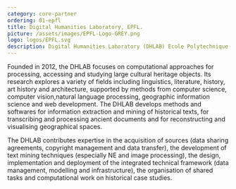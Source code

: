 ```yaml
---
category: core-partner
ordering: 01-epfl
title: Digital Humanities Laboratory, EPFL.
picture: /assets/images/EPFL-Logo-GREY.png
logo: logos/EPFL.svg
description: Digital Humanities Laboratory (DHLAB) Ecole Polytechnique Federale de Lausanne, Switzerland
---
```


Founded in 2012, the DHLAB focuses on computational approaches for processing, accessing and studying large cultural heritage objects. Its research explores a variety of fields including linguistics, literature, history, art history and architecture, supported by methods from computer science, computer vision,natural language processing, geographic information science and web development. The DHLAB develops methods and softwares for information extraction and mining of historical texts, for transcribing and processing ancient documents and for reconstructing and visualising geographical spaces.

The DHLAB contributes expertise in the acquisition of sources (data sharing agreements, copyright management and data transfer), the development of text mining techniques (especially NE and image processing), the design, implementation and deployment of the integrated technical framework (data management, modelling and infrastructure), the organisation of shared tasks and computational work on historical case studies.
